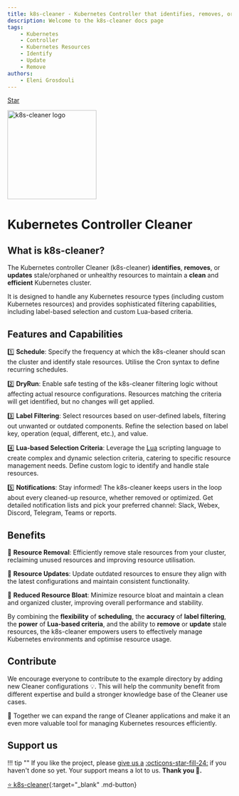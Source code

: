 ```yaml
---
title: k8s-cleaner - Kubernetes Controller that identifies, removes, or updates stale/orphaned or unhealthy resources
description: Welcome to the k8s-cleaner docs page
tags:
    - Kubernetes
    - Controller
    - Kubernetes Resources
    - Identify
    - Update
    - Remove
authors:
    - Eleni Grosdouli
---
```


<script async defer src="https://buttons.github.io/buttons.js"></script>

<a class="github-button" href="https://github.com/gianlucam76/k8s-cleaner" data-icon="icon-park:star" target="_blank" data-show-count="true" aria-label="Star k8s-cleaner on GitHub">Star</a>

[<img src="assets/logo.png" width="200" alt="k8s-cleaner logo">](https://github.com/gianlucam76/k8s-cleaner "k8s-cleaner")


<h1>Kubernetes Controller Cleaner</h1>

## What is k8s-cleaner?

The Kubernetes controller Cleaner (k8s-cleaner) **identifies**, **removes**, or **updates** stale/orphaned or unhealthy resources to maintain a **clean** and **efficient** Kubernetes cluster.

It is designed to handle any Kubernetes resource types (including custom Kubernetes resources) and provides sophisticated filtering capabilities, including label-based selection and custom Lua-based criteria.

## Features and Capabilities

1️⃣ **Schedule**: Specify the frequency at which the k8s-cleaner should scan the cluster and identify stale resources. Utilise the Cron syntax to define recurring schedules.

2️⃣ **DryRun**: Enable safe testing of the k8s-cleaner filtering logic without affecting actual resource configurations. Resources matching the criteria will get identified, but no changes will get applied.

3️⃣ **Label Filtering**: Select resources based on user-defined labels, filtering out unwanted or outdated components. Refine the selection based on label key, operation (equal, different, etc.), and value.

4️⃣ **Lua-based Selection Criteria**: Leverage the [Lua](https://lua.org/) scripting language to create complex and dynamic selection criteria, catering to specific resource management needs. Define custom logic to identify and handle stale resources.

5️⃣ **Notifications**: Stay informed! The k8s-cleaner keeps users in the loop about every cleaned-up resource, whether removed or optimized. Get detailed notification lists and pick your preferred channel: Slack, Webex, Discord, Telegram, Teams or reports.

## Benefits

💪 **Resource Removal**: Efficiently remove stale resources from your cluster, reclaiming unused resources and improving resource utilisation.

💪 **Resource Updates**: Update outdated resources to ensure they align with the latest configurations and maintain consistent functionality.

💪 **Reduced Resource Bloat**: Minimize resource bloat and maintain a clean and organized cluster, improving overall performance and stability.

By combining the **flexibility** of **scheduling**, the **accuracy** of **label filtering**, the **power** of **Lua-based criteria**, and the ability to **remove** or **update** stale resources, the k8s-cleaner empowers users to effectively manage Kubernetes environments and optimise resource usage.

## Contribute

We encourage everyone to contribute to the example directory by adding new Cleaner configurations 💡. This will help the community benefit from different expertise and build a stronger knowledge base of the Cleaner use cases.

🤝 Together we can expand the range of Cleaner applications and make it an even more valuable tool for managing Kubernetes resources efficiently.

## Support us

!!! tip ""
    If you like the project, please <a href="https://github.com/gianlucam76/k8s-cleaner" title="k8s-cleaner" target="_blank">give us a</a> <a href="https://github.com/gianlucam76/k8s-cleaner" title="k8s-cleaner" target="_blank" class="heart">:octicons-star-fill-24:</a> if you haven't done so yet. Your support means a lot to us. **Thank you :pray:.**


[:star: k8s-cleaner](https://github.com/gianlucam76/k8s-cleaner "k8s-cleaner"){:target="_blank" .md-button}